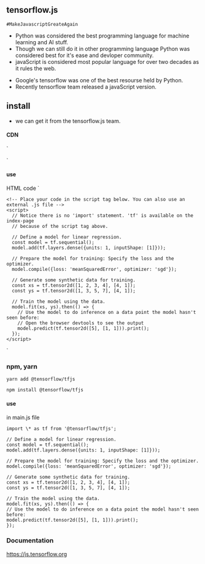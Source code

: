 ## tensorflow.js

`#MakeJavascriptGreateAgain`

* Python was considered the best programming language for machine learning and AI stuff.
* Though we can still do it in other programming language Python was considered best for it's ease and devloper community.
* javaScript is considered most popular language for over two decades as it rules the web.

- Google's tensorflow was one of the best resourse held by Python.
- Recently tensorflow team released a javaScript version.

## install

* we can get it from the tensorflow.js team.

#### CDN

`<!-- Load TensorFlow.js -->
<script src="https://cdn.jsdelivr.net/npm/@tensorflow/tfjs@0.10.0"> </script>`

#### use

HTML code
`
<html>
  <head>
    <!-- Load TensorFlow.js -->
    <script src="https://cdn.jsdelivr.net/npm/@tensorflow/tfjs@0.10.0"> </script>

    <!-- Place your code in the script tag below. You can also use an external .js file -->
    <script>
      // Notice there is no 'import' statement. 'tf' is available on the index-page
      // because of the script tag above.

      // Define a model for linear regression.
      const model = tf.sequential();
      model.add(tf.layers.dense({units: 1, inputShape: [1]}));

      // Prepare the model for training: Specify the loss and the optimizer.
      model.compile({loss: 'meanSquaredError', optimizer: 'sgd'});

      // Generate some synthetic data for training.
      const xs = tf.tensor2d([1, 2, 3, 4], [4, 1]);
      const ys = tf.tensor2d([1, 3, 5, 7], [4, 1]);

      // Train the model using the data.
      model.fit(xs, ys).then(() => {
        // Use the model to do inference on a data point the model hasn't seen before:
        // Open the browser devtools to see the output
        model.predict(tf.tensor2d([5], [1, 1])).print();
      });
    </script>

  </head>

  <body>
  </body>
</html>
`

### npm, yarn

`yarn add @tensorflow/tfjs`

`npm install @tensorflow/tfjs`

#### use

in main.js file
```{js}
import \* as tf from '@tensorflow/tfjs';

// Define a model for linear regression.
const model = tf.sequential();
model.add(tf.layers.dense({units: 1, inputShape: [1]}));

// Prepare the model for training: Specify the loss and the optimizer.
model.compile({loss: 'meanSquaredError', optimizer: 'sgd'});

// Generate some synthetic data for training.
const xs = tf.tensor2d([1, 2, 3, 4], [4, 1]);
const ys = tf.tensor2d([1, 3, 5, 7], [4, 1]);

// Train the model using the data.
model.fit(xs, ys).then(() => {
// Use the model to do inference on a data point the model hasn't seen before:
model.predict(tf.tensor2d([5], [1, 1])).print();
});
```
### Documentation 
https://js.tensorflow.org
